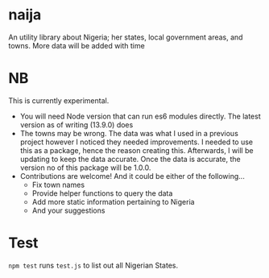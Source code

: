 # naija
An utility library about Nigeria; her states, local government areas, and towns. More data will be added with time

# NB
This is currently experimental. 
- You will need Node version that can run es6 modules directly. The latest version as of writing (13.9.0) does
- The towns may be wrong. The data was what I used in a previous project however I noticed they needed improvements. I needed to use this as a package, hence the reason creating this. Afterwards, I will be updating to keep the data accurate. Once the data is accurate, the version no of this package will be 1.0.0. 
- Contributions are welcome! And it could be either of the following...
  - Fix town names
  - Provide helper functions to query the data 
  - Add more static information pertaining to Nigeria 
  - And your suggestions



# Test
```npm test``` runs ```test.js``` to list out all Nigerian States.
